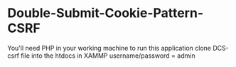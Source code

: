 # Double-Submit-Cookie-Pattern-CSRF

You'll need PHP in your working machine to run this application
clone DCS-csrf file into the htdocs in XAMMP
username/password = admin
